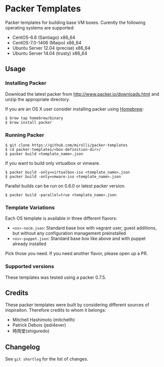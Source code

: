 # Packer Templates

Packer templates for building base VM boxes. Curently the following operating systems
are supported:

* CentOS-6.6 (Santiago) x86\_64
* CentOS-7.0-1406 (Maipo) x86\_64
* Ubuntu Server 12.04 (precise) x86\_64
* Ubuntu Server 14.04 (trusty) x86\_64

## Usage

### Installing Packer

Download the latest packer from <http://www.packer.io/downloads.html>
and unzip the appropriate directory.

If you are an OS X user consider installing packer using [Homebrew](http://brew.sh/):

    $ brew tap homebrew/binary
    $ brew install packer

### Running Packer

    $ git clone https://github.com/mirolli/packer-templates
    $ cd packer-templates/<box-definition-dir>/
    $ packer build <template_name>.json

If you want to build only virtualbox or vmware.

    $ packer build -only=virtualbox-iso <template_name>.json
    $ packer build -only=vmware-iso <template_name>.json

Parallel builds can be run on 0.6.0 or latest packer version.

    $ packer build -parallel=true <template_name>.json

### Template Variations

Each OS template is available in three different flavors:

* `<os>-nocm.json`: Standard base box with vagrant user, guest additions, but without any configuration management preinstalled
* `<os>-puppet.json`: Standard base box like above and with puppet already installed

Pick those you need. If you need another flavor, please open up a PR.

### Supported versions

These templates was tested using a packer 0.7.5.

## Credits

These packer templates were built by considering different sources of inspiraiton. Therefore credits to whom it belongs:

* Mitchell Hashimoto (mitchellh)
* Patrick Debois (jedi4ever)
* 時雨堂(shiguredo)

## Changelog

See `git shortlog` for the list of changes.


